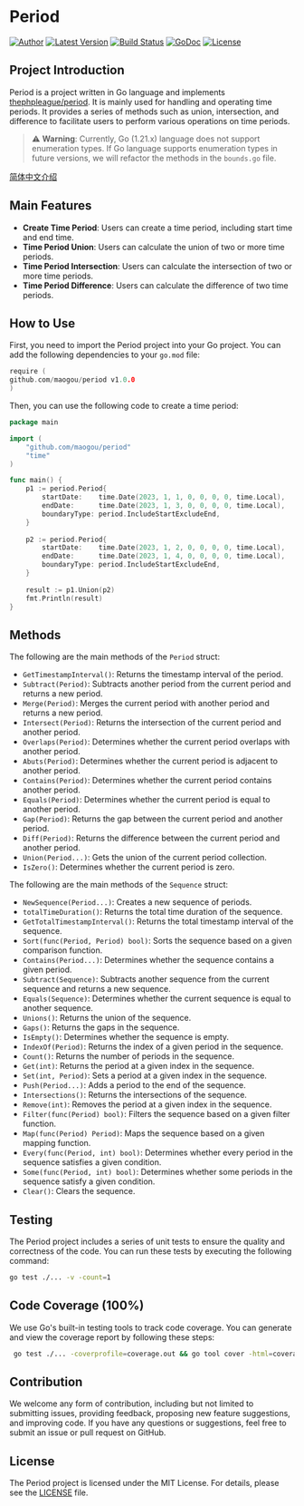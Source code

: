 Period
============

[![Author](http://img.shields.io/badge/author-@maogou-blue.svg?style=flat-square)](https://github.com/maogou)
[![Latest Version](https://img.shields.io/github/release/maogou/period.svg?style=flat-square)](https://github.com/maogou/period/releases)
[![Build Status](https://travis-ci.com/maogou/period.svg?branch=master)](https://travis-ci.com/maogou/period)
[![GoDoc](https://godoc.org/github.com/maogou/period?status.svg)](https://pkg.go.dev/github.com/maogou/period)
[![License](https://img.shields.io/github/license/maogou/period.svg)](https://github.com/maogou/period/blob/master/LICENSE)

Project Introduction
-------

Period is a project written in Go language and implements [thephpleague/period](https://github.com/thephpleague/period). It is mainly used for handling and operating time periods. It provides a series of methods such as union, intersection, and difference to facilitate users to perform various operations on time periods.

> ⚠️ **Warning**: Currently, Go (1.21.x) language does not support enumeration types. If Go language supports enumeration types in future versions, we will refactor the methods in the `bounds.go` file.

[简体中文介绍](https://github.com/maogou/period/blob/main/README_zh.md)

Main Features
-------

- **Create Time Period**: Users can create a time period, including start time and end time.
- **Time Period Union**: Users can calculate the union of two or more time periods.
- **Time Period Intersection**: Users can calculate the intersection of two or more time periods.
- **Time Period Difference**: Users can calculate the difference of two time periods.

How to Use
-------

First, you need to import the Period project into your Go project. You can add the following dependencies to your `go.mod` file:

```go
require (
github.com/maogou/period v1.0.0
)
```

Then, you can use the following code to create a time period:

```go
package main

import (
	"github.com/maogou/period"
	"time"
)

func main() {
	p1 := period.Period{
		startDate:    time.Date(2023, 1, 1, 0, 0, 0, 0, time.Local),
		endDate:      time.Date(2023, 1, 3, 0, 0, 0, 0, time.Local),
		boundaryType: period.IncludeStartExcludeEnd,
	}
	
	p2 := period.Period{
		startDate:    time.Date(2023, 1, 2, 0, 0, 0, 0, time.Local),
		endDate:      time.Date(2023, 1, 4, 0, 0, 0, 0, time.Local),
		boundaryType: period.IncludeStartExcludeEnd,
	}
	
	result := p1.Union(p2)
	fmt.Println(result)
}
```

Methods
-------

The following are the main methods of the `Period` struct:

- `GetTimestampInterval()`: Returns the timestamp interval of the period.
- `Subtract(Period)`: Subtracts another period from the current period and returns a new period.
- `Merge(Period)`: Merges the current period with another period and returns a new period.
- `Intersect(Period)`: Returns the intersection of the current period and another period.
- `Overlaps(Period)`: Determines whether the current period overlaps with another period.
- `Abuts(Period)`: Determines whether the current period is adjacent to another period.
- `Contains(Period)`: Determines whether the current period contains another period.
- `Equals(Period)`: Determines whether the current period is equal to another period.
- `Gap(Period)`: Returns the gap between the current period and another period.
- `Diff(Period)`: Returns the difference between the current period and another period.
- `Union(Period...)`: Gets the union of the current period collection.
- `IsZero()`: Determines whether the current period is zero.

The following are the main methods of the `Sequence` struct:

- `NewSequence(Period...)`: Creates a new sequence of periods.
- `totalTimeDuration()`: Returns the total time duration of the sequence.
- `GetTotalTimestampInterval()`: Returns the total timestamp interval of the sequence.
- `Sort(func(Period, Period) bool)`: Sorts the sequence based on a given comparison function.
- `Contains(Period...)`: Determines whether the sequence contains a given period.
- `Subtract(Sequence)`: Subtracts another sequence from the current sequence and returns a new sequence.
- `Equals(Sequence)`: Determines whether the current sequence is equal to another sequence.
- `Unions()`: Returns the union of the sequence.
- `Gaps()`: Returns the gaps in the sequence.
- `IsEmpty()`: Determines whether the sequence is empty.
- `IndexOf(Period)`: Returns the index of a given period in the sequence.
- `Count()`: Returns the number of periods in the sequence.
- `Get(int)`: Returns the period at a given index in the sequence.
- `Set(int, Period)`: Sets a period at a given index in the sequence.
- `Push(Period...)`: Adds a period to the end of the sequence.
- `Intersections()`: Returns the intersections of the sequence.
- `Remove(int)`: Removes the period at a given index in the sequence.
- `Filter(func(Period) bool)`: Filters the sequence based on a given filter function.
- `Map(func(Period) Period)`: Maps the sequence based on a given mapping function.
- `Every(func(Period, int) bool)`: Determines whether every period in the sequence satisfies a given condition.
- `Some(func(Period, int) bool)`: Determines whether some periods in the sequence satisfy a given condition.
- `Clear()`: Clears the sequence.

Testing
-------

The Period project includes a series of unit tests to ensure the quality and correctness of the code. You can run these tests by executing the following command:

```bash
go test ./... -v -count=1
```

Code Coverage (100%)
-------

We use Go's built-in testing tools to track code coverage. You can generate and view the coverage report by following these steps:

```bash
 go test ./... -coverprofile=coverage.out && go tool cover -html=coverage.out
``` 

Contribution
-------

We welcome any form of contribution, including but not limited to submitting issues, providing feedback, proposing new feature suggestions, and improving code. If you have any questions or suggestions, feel free to submit an issue or pull request on GitHub.

License
-------

The Period project is licensed under the MIT License. For details, please see the [LICENSE](LICENSE) file.